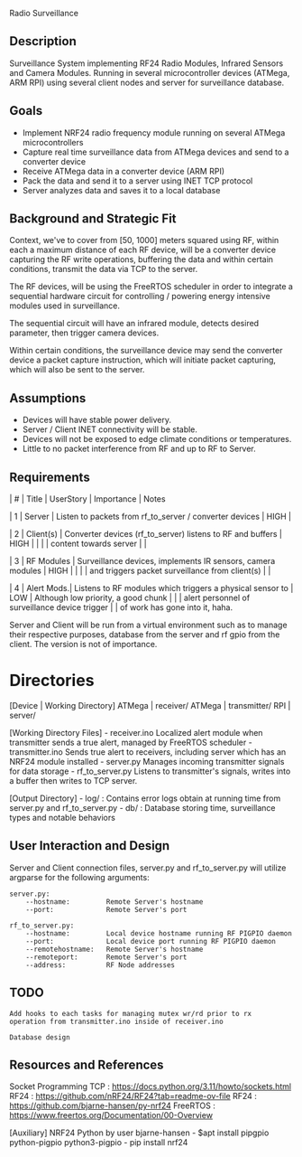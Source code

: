 Radio Surveillance

## Description

Surveillance System implementing RF24 Radio Modules, Infrared Sensors and Camera Modules.
Running in several microcontroller devices (ATMega, ARM RPI) using several client nodes
and server for surveillance database.



## Goals ##

- Implement NRF24 radio frequency module running on several ATMega microcontrollers
- Capture real time surveillance data from ATMega devices and send to a converter device
- Receive ATMega data in a converter device (ARM RPI)
- Pack the data and send it to a server using INET TCP protocol
- Server analyzes data and saves it to a local database



## Background and Strategic Fit

Context, we've to cover from [50, 1000] meters squared using RF, 
within each a maximum distance of each RF device, will be a converter device
capturing the RF write operations, buffering the data and within certain conditions,
transmit the data via TCP to the server.

The RF devices, will be using the FreeRTOS scheduler in order to integrate a sequential hardware circuit
for controlling / powering energy intensive modules used in surveillance.

The sequential circuit will have an infrared module, detects desired parameter, then trigger camera devices.

Within certain conditions, the surveillance device may send the converter device a packet capture instruction,
which will initiate packet capturing, which will also be sent to the server.



## Assumptions

- Devices will have stable power delivery.
- Server / Client INET connectivity will be stable.
- Devices will not be exposed to edge climate conditions or temperatures.
- Little to no packet interference from RF and up to RF to Server.



## Requirements

| # | Title      |   UserStory                                                   | Importance | Notes
  
| 1 | Server     |  Listen to packets from rf_to_server / converter devices      |    HIGH    |

| 2 | Client(s)  |  Converter devices (rf_to_server) listens to RF and buffers   |    HIGH    |
|   |            |  content towards server                                       |            |

| 3 | RF Modules |  Surveillance devices, implements IR sensors, camera modules  |    HIGH    |
|   |            |  and triggers packet surveillance from client(s)              |            |

| 4 | Alert Mods.|  Listens to RF modules which triggers a physical sensor to    |    LOW     | Although low priority, a good chunk
|   |            |  alert personnel of surveillance device trigger               |            | of work has gone into it, haha.


Server and Client will be run from a virtual environment such as to manage their respective purposes,
database from the server and rf gpio from the client. The version is not of importance.



# Directories

   [Device  | Working Directory]
    ATMega  | receiver/
    ATMega  | transmitter/
    RPI     | server/

[Working Directory Files]
    - receiver.ino      Localized alert module when transmitter sends a true alert, managed by FreeRTOS scheduler
    - transmitter.ino   Sends true alert to receivers, including server which has an NRF24 module installed
    - server.py         Manages incoming transmitter signals for data storage
    - rf_to_server.py   Listens to transmitter's signals, writes into a buffer then writes to TCP server.

[Output Directory]
    - log/              : Contains error logs obtain at running time from server.py and rf_to_server.py
    - db/               : Database storing time, surveillance types and notable behaviors



## User Interaction and Design

Server and Client connection files, server.py and rf_to_server.py will utilize argparse for the following arguments:

    server.py:
        --hostname:         Remote Server's hostname
        --port:             Remote Server's port

    rf_to_server.py:
        --hostname:         Local device hostname running RF PIGPIO daemon
        --port:             Local device port running RF PIGPIO daemon
        --remotehostname:   Remote Server's hostname
        --remoteport:       Remote Server's port
        --address:          RF Node addresses



## TODO

    Add hooks to each tasks for managing mutex wr/rd prior to rx 
    operation from transmitter.ino inside of receiver.ino

    Database design



## Resources and References

Socket Programming TCP <Server>: https://docs.python.org/3.11/howto/sockets.html
RF24 <Transmitters and Receivers>:   https://github.com/nRF24/RF24?tab=readme-ov-file
RF24 <RF to Server Converter>: https://github.com/bjarne-hansen/py-nrf24
FreeRTOS <Scheduler>: https://www.freertos.org/Documentation/00-Overview


[Auxiliary]
    NRF24 Python by user bjarne-hansen
    - $apt install pipgpio python-pigpio python3-pigpio
    - pip install nrf24 

